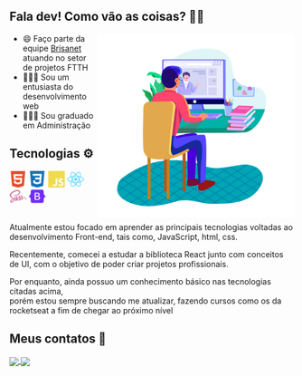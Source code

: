 <h2>Fala dev! Como vão as coisas? 👋😉</h2>

<img align="right" src="https://github.com/AndersonS7/AndersonS7/blob/main/img/man-computer.png" width="350"/>

- 😄 Faço parte da equipe [Brisanet](https://www.brisanet.com.br/) atuando no setor de projetos FTTH
- 👨🏻‍💻 Sou um entusiasta do desenvolvimento web
- 👨🏻‍🎓 Sou graduado em Administração 
  
<h2>Tecnologias ⚙️</h2>

<div>
  <img align="center" src="https://raw.githubusercontent.com/devicons/devicon/master/icons/html5/html5-plain.svg" width="30"/>
  <img align="center" src="https://raw.githubusercontent.com/devicons/devicon/master/icons/css3/css3-plain.svg" width="30"/>
  <img align="center" src="https://raw.githubusercontent.com/devicons/devicon/master/icons/javascript/javascript-plain.svg" width="30"/>
  <img align="center" src="https://raw.githubusercontent.com/devicons/devicon/master/icons/react/react-original.svg" width="30"/>
  <img align="center" src="https://raw.githubusercontent.com/devicons/devicon/master/icons/sass/sass-original.svg" width="30"/>
  <img align="center" src="https://raw.githubusercontent.com/devicons/devicon/master/icons/bootstrap/bootstrap-plain.svg" width="30"/>
</div>

<br>
  
<p>
  Atualmente estou focado em aprender as principais tecnologias voltadas ao desenvolvimento Front-end, tais como, JavaScript, html, css.
  
  Recentemente, comecei a estudar a biblioteca React junto com conceitos de UI, com o objetivo de poder criar projetos profissionais.
  
  Por enquanto, ainda possuo um conhecimento básico nas tecnologias citadas acima, <br>
  porém estou sempre buscando me atualizar, fazendo cursos como os da rocketseat a fim de
  chegar ao próximo nível
</P>
  
<h2>Meus contatos 📱</h2>

<div>
  <a href="https://www.linkedin.com/in/anderson-silva-b7870520b/" target="_blank">
    <img align="center" src="https://www.flaticon.com/svg/vstatic/svg/1409/1409946.svg?token=exp=1619090727~hmac=7fc0d77f2375df8c4e0537de1fa349fa" width="30"/>
  </a>
  <a href="https://www.instagram.com/and_silva7/" target="_blank">
    <img align="center" src="https://www.flaticon.com/svg/vstatic/svg/145/145807.svg?token=exp=1619090807~hmac=271d3e1eed1a79526b1a6d102d45ff9d" width="30"/>
  </a>
</div>

<!--
**AndersonS7/AndersonS7** is a ✨ _special_ ✨ repository because its `README.md` (this file) appears on your GitHub profile.
[![Linkedin Badge](https://www.linkedin.com/in/anderson-silva-b7870520b/)
[![Instagram Badge](https://www.instagram.com/and_silva7/)
Here are some ideas to get you started:

- 🔭 I’m currently working on ...
- 🌱 I’m currently learning ...
- 👯 I’m looking to collaborate on ...
- 🤔 I’m looking for help with ...
- 💬 Ask me about ...
- 📫 How to reach me: ...
- 😄 Pronouns: ...
- ⚡ Fun fact: ...
-->
